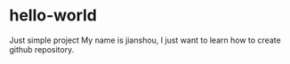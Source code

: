 # hello-world
Just simple project
My name is jianshou, I just want to learn how to create github repository.
